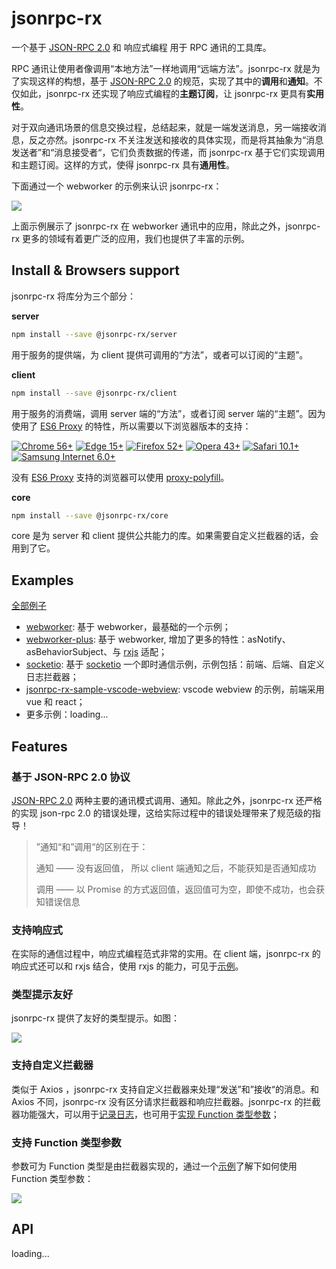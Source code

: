 # jsonrpc-rx

一个基于 [JSON-RPC 2.0](https://www.jsonrpc.org/specification)  和 响应式编程 用于 RPC 通讯的工具库。

RPC 通讯让使用者像调用“本地方法”一样地调用“远端方法”。jsonrpc-rx 就是为了实现这样的构想，基于 [JSON-RPC 2.0](https://www.jsonrpc.org/specification) 的规范，实现了其中的**调用**和**通知**。不仅如此，jsonrpc-rx 还实现了响应式编程的**主题订阅**，让 jsonrpc-rx 更具有**实用性**。

对于双向通讯场景的信息交换过程，总结起来，就是一端发送消息，另一端接收消息，反之亦然。jsonrpc-rx 不关注发送和接收的具体实现，而是将其抽象为“消息发送者”和“消息接受者“，它们负责数据的传递，而 jsonrpc-rx 基于它们实现调用和主题订阅。这样的方式，使得 jsonrpc-rx 具有**通用性**。

下面通过一个 webworker 的示例来认识 jsonrpc-rx：

![](D:\AAAAA\self\jsonrpc-rx\documents\images\jsonrpc-rx-code-sample.png)

上面示例展示了  jsonrpc-rx 在 webworker 通讯中的应用，除此之外，jsonrpc-rx 更多的领域有着更广泛的应用，我们也提供了丰富的示例。



## Install & Browsers support

jsonrpc-rx 将库分为三个部分：

**server**

```bash
npm install --save @jsonrpc-rx/server
```

用于服务的提供端，为 client 提供可调用的“方法”，或者可以订阅的“主题”。

**client**

```bash
npm install --save @jsonrpc-rx/client
```

用于服务的消费端，调用 server 端的“方法”，或者订阅 server 端的“主题”。因为使用了 [ES6 Proxy](https://developer.mozilla.org/en-US/docs/Web/JavaScript/Reference/Global_Objects/Proxy) 的特性，所以需要以下浏览器版本的支持：

[![Chrome 56+](https://camo.githubusercontent.com/79486b66995b2e339f1f2fbd2f95cd4c14e4f3730c1db33ade6550be4bd494b6/68747470733a2f2f696d672e736869656c64732e696f2f62616467652f4368726f6d652d35362b2d677265656e2e7376673f7374796c653d666c61742d737175617265)](https://camo.githubusercontent.com/79486b66995b2e339f1f2fbd2f95cd4c14e4f3730c1db33ade6550be4bd494b6/68747470733a2f2f696d672e736869656c64732e696f2f62616467652f4368726f6d652d35362b2d677265656e2e7376673f7374796c653d666c61742d737175617265) [![Edge 15+](https://camo.githubusercontent.com/5fa1f3ba588365af746115f27b94e5952413ee8e6b6cc22a5dfa7430fe6ea5e7/68747470733a2f2f696d672e736869656c64732e696f2f62616467652f456467652d31352b2d677265656e2e7376673f7374796c653d666c61742d737175617265)](https://camo.githubusercontent.com/5fa1f3ba588365af746115f27b94e5952413ee8e6b6cc22a5dfa7430fe6ea5e7/68747470733a2f2f696d672e736869656c64732e696f2f62616467652f456467652d31352b2d677265656e2e7376673f7374796c653d666c61742d737175617265) [![Firefox 52+](https://camo.githubusercontent.com/c735cdc83621bbd638b0f1a9e6c783783429a4c069ae3c3b6037b7d1af109e8a/68747470733a2f2f696d672e736869656c64732e696f2f62616467652f46697265666f782d35322b2d677265656e2e7376673f7374796c653d666c61742d737175617265)](https://camo.githubusercontent.com/c735cdc83621bbd638b0f1a9e6c783783429a4c069ae3c3b6037b7d1af109e8a/68747470733a2f2f696d672e736869656c64732e696f2f62616467652f46697265666f782d35322b2d677265656e2e7376673f7374796c653d666c61742d737175617265) [![Opera 43+](https://camo.githubusercontent.com/2b050d6bd5aeb40e909063689d3c3894650a963f8bb8df80885bbf4ed1ca6d18/68747470733a2f2f696d672e736869656c64732e696f2f62616467652f4f706572612d34332b2d677265656e2e7376673f7374796c653d666c61742d737175617265)](https://camo.githubusercontent.com/2b050d6bd5aeb40e909063689d3c3894650a963f8bb8df80885bbf4ed1ca6d18/68747470733a2f2f696d672e736869656c64732e696f2f62616467652f4f706572612d34332b2d677265656e2e7376673f7374796c653d666c61742d737175617265) [![Safari 10.1+](https://camo.githubusercontent.com/7814bdbfec6f5aa3b37336a33bed19e3d76f2864def37fed269eaeae07726f5e/68747470733a2f2f696d672e736869656c64732e696f2f62616467652f5361666172692d31302e312b2d677265656e2e7376673f7374796c653d666c61742d737175617265)](https://camo.githubusercontent.com/7814bdbfec6f5aa3b37336a33bed19e3d76f2864def37fed269eaeae07726f5e/68747470733a2f2f696d672e736869656c64732e696f2f62616467652f5361666172692d31302e312b2d677265656e2e7376673f7374796c653d666c61742d737175617265) [![Samsung Internet 6.0+](https://camo.githubusercontent.com/903778ad443686c004e3bd5989a4ac7dfdb2686cba508b738ab60c1d0bd8a010/68747470733a2f2f696d672e736869656c64732e696f2f62616467652f53616d73756e675f496e7465726e65742d362e302b2d677265656e2e7376673f7374796c653d666c61742d737175617265)](https://camo.githubusercontent.com/903778ad443686c004e3bd5989a4ac7dfdb2686cba508b738ab60c1d0bd8a010/68747470733a2f2f696d672e736869656c64732e696f2f62616467652f53616d73756e675f496e7465726e65742d362e302b2d677265656e2e7376673f7374796c653d666c61742d737175617265)

没有 [ES6 Proxy](https://developer.mozilla.org/en-US/docs/Web/JavaScript/Reference/Global_Objects/Proxy) 支持的浏览器可以使用 [proxy-polyfill](https://github.com/GoogleChrome/proxy-polyfill)。

**core**

```bash
npm install --save @jsonrpc-rx/core
```

core 是为 server 和 client 提供公共能力的库。如果需要自定义拦截器的话，会用到了它。



## Examples

[全部例子](https://github.com/jsonrpc-rx/jsonrpc-rx-samples)

- [webworker](https://github.com/jsonrpc-rx/jsonrpc-rx-samples/tree/main/packages/webworker): 基于 webworker，最基础的一个示例；
- [webworker-plus](https://github.com/jsonrpc-rx/jsonrpc-rx-samples/tree/main/packages/webworker-plus): 基于 webworker, 增加了更多的特性：asNotify、asBehaviorSubject、与 [rxjs](https://rxjs.dev/) 适配；
- [socketio](https://github.com/jsonrpc-rx/jsonrpc-rx-samples/tree/main/packages/socketio): 基于 [socketio](https://socketio.bootcss.com/docs/) 一个即时通信示例，示例包括：前端、后端、自定义日志拦截器；
- [jsonrpc-rx-sample-vscode-webview](https://github.com/jsonrpc-rx/): vscode webview 的示例，前端采用 vue 和 react；
- 更多示例：loading...



## Features

### 基于 JSON-RPC 2.0 协议

[JSON-RPC 2.0](https://www.jsonrpc.org/specification)  两种主要的通讯模式调用、通知。除此之外，jsonrpc-rx 还严格的实现 json-rpc 2.0 的错误处理，这给实际过程中的错误处理带来了规范级的指导！

>”通知“和”调用“的区别在于： 
>
>通知 ——  没有返回值， 所以 client 端通知之后，不能获知是否通知成功
>
>调用 —— 以 Promise 的方式返回值，返回值可为空，即使不成功，也会获知错误信息



### 支持响应式

在实际的通信过程中，响应式编程范式非常的实用。在 client 端，jsonrpc-rx 的响应式还可以和 rxjs 结合，使用 rxjs 的能力，可见于[示例](https://github.com/jsonrpc-rx/jsonrpc-rx-samples/tree/main/packages/webworker-plus)。



### 类型提示友好

jsonrpc-rx 提供了友好的类型提示。如图：

![](D:\AAAAA\self\jsonrpc-rx\documents\images\jsonrpc-rx-type-tip.png)



### 支持自定义拦截器

类似于 Axios ，jsonrpc-rx 支持自定义拦截器来处理“发送”和”接收“的消息。和 Axios 不同，jsonrpc-rx 没有区分请求拦截器和响应拦截器。jsonrpc-rx 的拦截器功能强大，可以用于[记录日志](https://github.com/jsonrpc-rx/jsonrpc-rx-samples/blob/main/packages/socketio/server/src/jsonrpc-rx/log-interceptor.ts)，也可用于[实现 Function 类型参数](https://github.com/jsonrpc-rx/jsonrpc-rx-js/blob/main/packages/core/src/async-func-params-interceptor/index.ts)；



### 支持 Function 类型参数

参数可为 Function 类型是由拦截器实现的，通过一个[示例](https://github.com/jsonrpc-rx/jsonrpc-rx-samples/tree/main/packages/webworker-plus)了解下如何使用 Function 类型参数：

![](D:\AAAAA\self\jsonrpc-rx\documents\images\jsonrpc-rx-func-params.png)

## API

loading...

